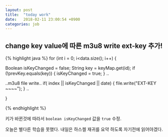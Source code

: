 ```yaml
---
layout: post
title:  "today work"
date:   2018-02-11 23:00:54 +0900
categories: job
---
```


## change key value에 따른 m3u8 write ext-key 추가!

{% highlight java %}
for (int i = 0; i<data.size(); i++) {
  
  Boolean isKeyChanged = false;
  String key = keyMap.get(id);
  if (!prevKey.equals(key)) {
    isKeyChanged = true;
  }
  ..
  
  ..m3u8 file write..
  if( index || isKeyChanged || date) {
    file.write("EXT-KEY ~~~~");
  } 
  ..

}

{% endhighlight %}

키가 바뀐것에 따라서 `boolean isKeyChanged` 값을 `true` 수정.

오늘은 별다른 학습을 못했다. 내일은 하스켈 재귀를 요약 하도록 자기전에 읽어야겠다.
